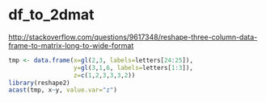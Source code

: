 # df_to_2dmat

http://stackoverflow.com/questions/9617348/reshape-three-column-data-frame-to-matrix-long-to-wide-format

```R
tmp <- data.frame(x=gl(2,3, labels=letters[24:25]),
                  y=gl(3,1,6, labels=letters[1:3]), 
                  z=c(1,2,3,3,3,2))
library(reshape2)
acast(tmp, x~y, value.var="z")
```
